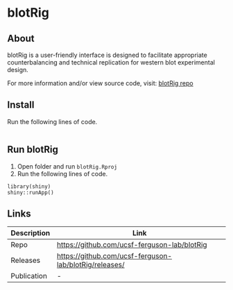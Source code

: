 # blotRig

## About

blotRig is a user-friendly interface is designed to facilitate appropriate counterbalancing and technical replication for western blot experimental design.

For more information and/or view source code, visit: [blotRig repo](https://github.com/ucsf-ferguson-lab/blotRig)

## Install

Run the following lines of code.

```{r}

```

## Run blotRig

1. Open folder and run `blotRig.Rproj`
2. Run the following lines of code.

```{r}
library(shiny)
shiny::runApp()
```

## Links

|Description|Link|
|---|---|
|Repo|https://github.com/ucsf-ferguson-lab/blotRig|
|Releases|https://github.com/ucsf-ferguson-lab/blotRig/releases/|
|Publication|-|
